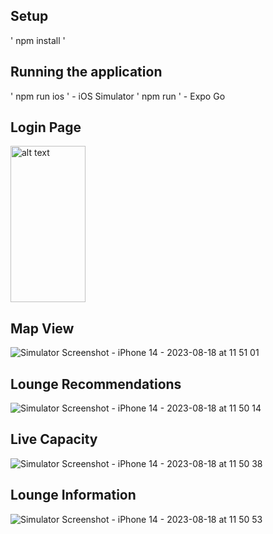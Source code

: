 ## Setup

' npm install ' 

## Running the application

' npm run ios ' - iOS Simulator
' npm run '     - Expo Go

## Login Page
<img src="https://github.com/angusleung0724/CXperience/assets/86761921/eb0b6499-a6af-440e-8beb-e09f0cdce0a5" alt="alt text" width=120 height=250>

## Map View
![Simulator Screenshot - iPhone 14 - 2023-08-18 at 11 51 01](https://github.com/angusleung0724/CXperience/assets/86761921/4b4fe3b2-0734-431e-9592-dc6d255af9b0)


## Lounge Recommendations
![Simulator Screenshot - iPhone 14 - 2023-08-18 at 11 50 14](https://github.com/angusleung0724/CXperience/assets/86761921/03d52ee5-5de1-4711-b518-df1912119c88)


## Live Capacity
![Simulator Screenshot - iPhone 14 - 2023-08-18 at 11 50 38](https://github.com/angusleung0724/CXperience/assets/86761921/2bc1c6b4-ce6f-44a4-a71f-bf99dd1a1371)


## Lounge Information
![Simulator Screenshot - iPhone 14 - 2023-08-18 at 11 50 53](https://github.com/angusleung0724/CXperience/assets/86761921/3c5bbd73-9307-41c1-98be-688c28d3de6c)
